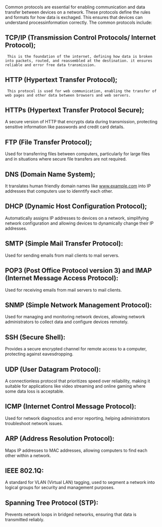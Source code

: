 Common protocols are essential for enabling communication and data transfer between devices on a network. These protocols define the rules and formats for how data is exchaged. This ensures that devices can understand processinformation correctly. The common protocols include:
## TCP/IP (Transmission Control Protocols/ Internet Protocol);
     This is the foundation of the internet, defining how data is broken into packets, routed, and reassembled at the destination. it ensures reliable and error free data transmission.
## HTTP (Hypertext Transfer Protocol);
     This protocol is used for web communication, enabling the transfer of web pages and other data between browsers and web servers.
## HTTPs (Hypertext Transfer Protocol Secure);
A secure version of HTTP that encrypts data during transmission, protecting sensitive information like passwords and credit card details.
## FTP (File Transfer Protocol);
 Used for transferring files between computers, particularly for large files and in situations where secure file transfers are not required.
## DNS (Domain Name System);
It translates human friendly domain names like www.example.com into IP addresses that computers use to idenntify each other.
## DHCP (Dynamic Host Configuration Protocol);
Automatically assigns IP addresses to devices on a network, simplifying network configuration and allowing devices to dynamically change their IP addresses. 
## SMTP (Simple Mail Transfer Protocol):
Used for sending emails from mail clients to mail servers. 
## POP3 (Post Office Protocol version 3) and IMAP (Internet Message Access Protocol):
Used for receiving emails from mail servers to mail clients. 
## SNMP (Simple Network Management Protocol):
Used for managing and monitoring network devices, allowing network administrators to collect data and configure devices remotely. 
## SSH (Secure Shell):
Provides a secure encrypted channel for remote access to a computer, protecting against eavesdropping. 
## UDP (User Datagram Protocol):
A connectionless protocol that prioritizes speed over reliability, making it suitable for applications like video streaming and online gaming where some data loss is acceptable. 
## ICMP (Internet Control Message Protocol):
Used for network diagnostics and error reporting, helping administrators troubleshoot network issues. 
## ARP (Address Resolution Protocol):
Maps IP addresses to MAC addresses, allowing computers to find each other within a network. 
## IEEE 802.1Q:
A standard for VLAN (Virtual LAN) tagging, used to segment a network into logical groups for security and management purposes. 
## Spanning Tree Protocol (STP):
Prevents network loops in bridged networks, ensuring that data is transmitted reliably.
